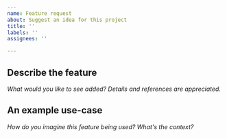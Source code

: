 ```yaml
---
name: Feature request
about: Suggest an idea for this project
title: ''
labels: ''
assignees: ''

---
```


## Describe the feature
_What would you like to see added? Details and references are appreciated._

## An example use-case
_How do you imagine this feature being used? What's the context?_
